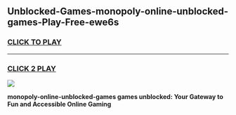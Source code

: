 
## Unblocked-Games-monopoly-online-unblocked-games-Play-Free-ewe6s
<h3>
<a href="https://premium76.site?title=monopoly-online-unblocked-games&ref=17A">CLICK TO PLAY</a></h3>
<hr>

<h3>
<a href="https://premium76.site?title=monopoly-online-unblocked-games&ref=17A">CLICK 2 PLAY</a>
  
</h3>

<a href="https://premium76.site?title=monopoly-online-unblocked-games&ref=17A"><img src="https://clearcache.store/games.png"></a>


**monopoly-online-unblocked-games games unblocked: Your Gateway to Fun and Accessible Online Gaming**
